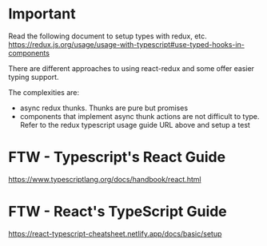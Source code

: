 

# Important
Read the following document to setup types with redux, etc.
https://redux.js.org/usage/usage-with-typescript#use-typed-hooks-in-components

There are different approaches to using react-redux and some offer easier typing support.  

The complexities are: 
* async redux thunks.  Thunks are pure but promises 
* components that implement async thunk actions are not difficult to type.  Refer to the redux typescript usage guide URL above and setup a test

# FTW - Typescript's React Guide
https://www.typescriptlang.org/docs/handbook/react.html 

# FTW - React's TypeScript Guide
https://react-typescript-cheatsheet.netlify.app/docs/basic/setup

